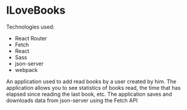 # ILoveBooks
Technologies used:
- React Router
- Fetch
- React
- Sass
- json-server
- webpack

An application used to add read books by a user created by him. The application allows you to see statistics of books read, the time that has elapsed since reading the last book, etc. The application saves and downloads data from json-server using the Fetch API
